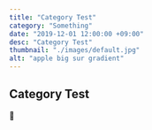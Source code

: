 ```yaml
---
title: "Category Test"
category: "Something"
date: "2019-12-01 12:00:00 +09:00"
desc: "Category Test"
thumbnail: "./images/default.jpg"
alt: "apple big sur gradient"
---
```


## Category Test

🍎
